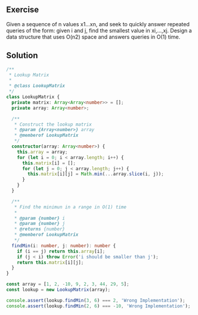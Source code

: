 ## Exercise

Given a sequence of n values x1...xn, and seek to quickly answer repeated queries of the form: given i and j, find the smallest value in xi,...,xj. Design a data structure that uses O(n2) space and answers queries in O(1) time.

## Solution

```ts
/**
 * Lookup Matrix
 *
 * @class LookupMatrix
 */
class LookupMatrix {
  private matrix: Array<Array<number>> = [];
  private array: Array<number>;

  /**
   * Construct the lookup matrix
   * @param {Array<number>} array
   * @memberof LookupMatrix
   */
  constructor(array: Array<number>) {
    this.array = array;
    for (let i = 0; i < array.length; i++) {
      this.matrix[i] = [];
      for (let j = 0; j < array.length; j++) {
        this.matrix[i][j] = Math.min(...array.slice(i, j));
      }
    }
  }

  /**
   * Find the minimun in a range in O(1) time
   *
   * @param {number} i
   * @param {number} j
   * @returns {number}
   * @memberof LookupMatrix
   */
  findMin(i: number, j: number): number {
    if (i == j) return this.array[i];
    if (j < i) throw Error('i should be smaller than j');
    return this.matrix[i][j];
  }
}

const array = [1, 2, -10, 9, 2, 3, 44, 29, 5];
const lookup = new LookupMatrix(array);

console.assert(lookup.findMin(3, 6) === 2, 'Wrong Implementation');
console.assert(lookup.findMin(2, 6) === -10, 'Wrong Implementation');
```
